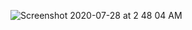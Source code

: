 <!--### Hi there..Welcome to my GitHub👋-->


![Screenshot 2020-07-28 at 2 48 04 AM](https://user-images.githubusercontent.com/37113163/88593178-cbaf3200-d07c-11ea-8915-0dc0b64f48f4.png)

<!--
**rasleen298/rasleen298** is a ✨ _special_ ✨ repository because its `README.md` (this file) appears on your GitHub profile.

Here are some ideas to get you started:

- 🔭 I’m currently working on ...
- 🌱 I’m currently learning ...
- 👯 I’m looking to collaborate on ...
- 🤔 I’m looking for help with ...
- 💬 Ask me about ...
- 📫 How to reach me: ...
- 😄 Pronouns: ...
- ⚡ Fun fact: ...
-->

